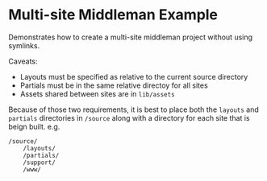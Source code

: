 # Multi-site Middleman Example

Demonstrates how to create a multi-site middleman project without using symlinks.

Caveats:

* Layouts must be specified as relative to the current source directory
* Partials must be in the same relative directoy for all sites
* Assets shared between sites are in `lib/assets`

Because of those two requirements, it is best to place both the `layouts` and `partials` directories in `/source` along with a directory for each site that is beign built. e.g.

    /source/
        /layouts/
        /partials/
        /support/
        /www/